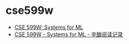 # cse599w

- [CSE 599W: Systems for ML](http://dlsys.cs.washington.edu/)
- [CSE 599W - Systems for ML - 辛酸阅读记录](https://zhuanlan.zhihu.com/p/104649426)
